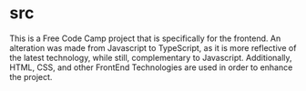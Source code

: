 # src

This is a Free Code Camp project that is specifically for the frontend. An alteration was made from Javascript to TypeScript, as it is more reflective of the latest technology, while still, complementary to Javascript.  Additionally, HTML, CSS, and other FrontEnd Technologies are used in order to enhance the project.
